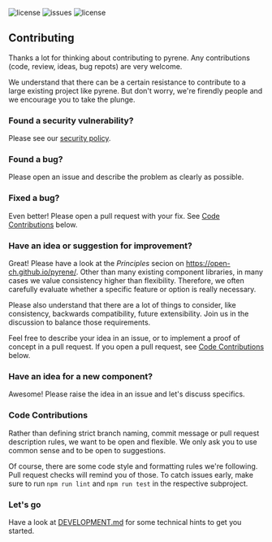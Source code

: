 ![license](https://img.shields.io/github/license/open-ch/pyrene)
![issues](https://img.shields.io/github/issues-raw/open-ch/pyrene)
![license](https://img.shields.io/github/issues-pr-raw/open-ch/pyrene)

## Contributing

Thanks a lot for thinking about contributing to pyrene. Any contributions (code, review, ideas, bug repots) are very welcome.

We understand that there can be a certain resistance to contribute to a large existing project like pyrene. But don't worry, we're firendly people and we encourage you to take the plunge.

### Found a security vulnerability?

Please see our [security policy](SECURITY.md).

### Found a bug?

Please open an issue and describe the problem as clearly as possible.

### Fixed a bug?

Even better! Please open a pull request with your fix. See [Code Contributions](#code-contributions) below.

### Have an idea or suggestion for improvement?

Great! Please have a look at the _Principles_ secion on <https://open-ch.github.io/pyrene/>. Other than many existing component libraries, in many cases we value consistency higher than flexibility. Therefore, we often carefully evaluate whether a specific feature or option is really necessary.

Please also understand that there are a lot of things to consider, like consistency, backwards compatibility, future extensibility. Join us in the discussion to balance those requirements.

Feel free to describe your idea in an issue, or to implement a proof of concept in a pull request. If you open a pull request, see [Code Contributions](#code-contributions) below.

### Have an idea for a new component?

Awesome! Please raise the idea in an issue and let's discuss specifics.

### Code Contributions

Rather than defining strict branch naming, commit message or pull request description rules, we want to be open and flexible. We only ask you to use common sense and to be open to suggestions.

Of course, there are some code style and formatting rules we're following. Pull request checks will remind you of those. To catch issues early, make sure to run `npm run lint` and `npm run test` in the respective subproject.

### Let's go

Have a look at [DEVELOPMENT.md](pyrene/DEVELOPMENT.md) for some technical hints to get you started.
